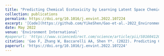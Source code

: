 ```yaml
---
title: "Predicting Chemical Ecotoxicity by Learning Latent Space Chemical Representations"
collection: publications
permalink: https://doi.org/10.1016/j.envint.2022.107224
excerpt: '[Code](https://github.com/YikeShen/Gao-et-al.-2022_Environment-International), https://github.com/YikeShen/Gao-et-al.-2022_Environment-International'
date: May 2022
venue: 'Environment International'
#paperurl: 'https://www.sciencedirect.com/science/article/pii/S016041201931270X'
citation: 'Gao F, Zhang W, Baccarelli AA, Shen Y*. (2022). Predicting Chemical Ecotoxicity by Learning Latent Space Chemical Representations. Environment international, 163, 107224.'
paperurl: 'https://doi.org/10.1016/j.envint.2022.107224'
---
```



